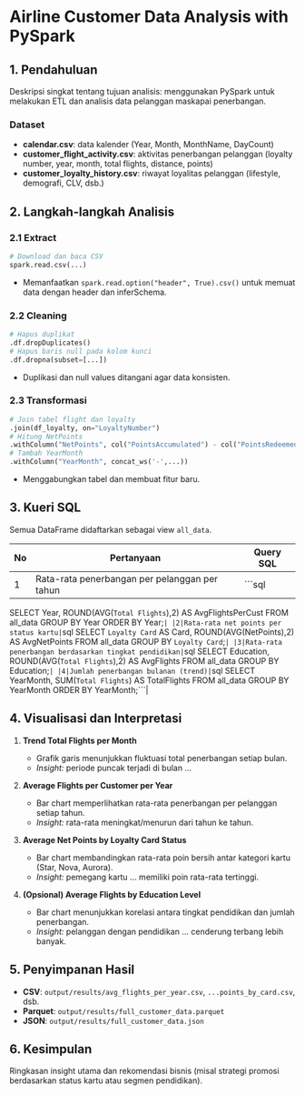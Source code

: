 # Airline Customer Data Analysis with PySpark

## 1. Pendahuluan
Deskripsi singkat tentang tujuan analisis: menggunakan PySpark untuk melakukan ETL dan analisis data pelanggan maskapai penerbangan.

### Dataset
- **calendar.csv**: data kalender (Year, Month, MonthName, DayCount)
- **customer_flight_activity.csv**: aktivitas penerbangan pelanggan (loyalty number, year, month, total flights, distance, points)
- **customer_loyalty_history.csv**: riwayat loyalitas pelanggan (lifestyle, demografi, CLV, dsb.)

## 2. Langkah-langkah Analisis

### 2.1 Extract
```python
# Download dan baca CSV
spark.read.csv(...)
```
- Memanfaatkan `spark.read.option("header", True).csv()` untuk memuat data dengan header dan inferSchema.

### 2.2 Cleaning
```python
# Hapus duplikat
.df.dropDuplicates()
# Hapus baris null pada kolom kunci
.df.dropna(subset=[...])
```
- Duplikasi dan null values ditangani agar data konsisten.

### 2.3 Transformasi
```python
# Join tabel flight dan loyalty
.join(df_loyalty, on="LoyaltyNumber")
# Hitung NetPoints
.withColumn("NetPoints", col("PointsAccumulated") - col("PointsRedeemed"))
# Tambah YearMonth
.withColumn("YearMonth", concat_ws('-',...))
```
- Menggabungkan tabel dan membuat fitur baru.

## 3. Kueri SQL
Semua DataFrame didaftarkan sebagai view `all_data`.

| No | Pertanyaan | Query SQL |
|---|------------|-----------|
|1|Rata-rata penerbangan per pelanggan per tahun|```sql
SELECT Year, ROUND(AVG(`Total Flights`),2) AS AvgFlightsPerCust
FROM all_data
GROUP BY Year
ORDER BY Year;```|
|2|Rata-rata net points per status kartu|```sql
SELECT `Loyalty Card` AS Card, ROUND(AVG(NetPoints),2) AS AvgNetPoints
FROM all_data
GROUP BY `Loyalty Card`;```|
|3|Rata-rata penerbangan berdasarkan tingkat pendidikan|```sql
SELECT Education, ROUND(AVG(`Total Flights`),2) AS AvgFlights
FROM all_data
GROUP BY Education;```|
|4|Jumlah penerbangan bulanan (trend)|```sql
SELECT YearMonth, SUM(`Total Flights`) AS TotalFlights
FROM all_data
GROUP BY YearMonth
ORDER BY YearMonth;```|

## 4. Visualisasi dan Interpretasi

1. **Trend Total Flights per Month**  
   - Grafik garis menunjukkan fluktuasi total penerbangan setiap bulan.  
   - *Insight:* periode puncak terjadi di bulan ...

2. **Average Flights per Customer per Year**  
   - Bar chart memperlihatkan rata-rata penerbangan per pelanggan setiap tahun.  
   - *Insight:* rata-rata meningkat/menurun dari tahun ke tahun.

3. **Average Net Points by Loyalty Card Status**  
   - Bar chart membandingkan rata-rata poin bersih antar kategori kartu (Star, Nova, Aurora).  
   - *Insight:* pemegang kartu ... memiliki poin rata-rata tertinggi.

4. **(Opsional) Average Flights by Education Level**  
   - Bar chart menunjukkan korelasi antara tingkat pendidikan dan jumlah penerbangan.  
   - *Insight:* pelanggan dengan pendidikan ... cenderung terbang lebih banyak.

## 5. Penyimpanan Hasil
- **CSV**: `output/results/avg_flights_per_year.csv`, `...points_by_card.csv`, dsb.
- **Parquet**: `output/results/full_customer_data.parquet`
- **JSON**: `output/results/full_customer_data.json`

## 6. Kesimpulan
Ringkasan insight utama dan rekomendasi bisnis (misal strategi promosi berdasarkan status kartu atau segmen pendidikan).

